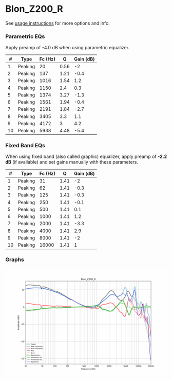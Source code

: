 # Blon_Z200_R
See [usage instructions](https://github.com/jaakkopasanen/AutoEq#usage) for more options and info.

### Parametric EQs
Apply preamp of -4.0 dB when using parametric equalizer.

|   # | Type    |   Fc (Hz) |    Q |   Gain (dB) |
|-----|---------|-----------|------|-------------|
|   1 | Peaking |        20 | 0.56 |        -2   |
|   2 | Peaking |       137 | 1.21 |        -0.4 |
|   3 | Peaking |      1016 | 1.54 |         1.2 |
|   4 | Peaking |      1150 | 2.4  |         0.3 |
|   5 | Peaking |      1374 | 3.27 |        -1.3 |
|   6 | Peaking |      1561 | 1.94 |        -0.4 |
|   7 | Peaking |      2191 | 1.84 |        -2.7 |
|   8 | Peaking |      3405 | 3.3  |         1.1 |
|   9 | Peaking |      4172 | 3    |         4.2 |
|  10 | Peaking |      5938 | 4.48 |        -5.4 |

### Fixed Band EQs
When using fixed band (also called graphic) equalizer, apply preamp of **-2.2 dB** (if available) and set gains manually with these parameters.

|   # | Type    |   Fc (Hz) |    Q |   Gain (dB) |
|-----|---------|-----------|------|-------------|
|   1 | Peaking |        31 | 1.41 |        -2   |
|   2 | Peaking |        62 | 1.41 |        -0.3 |
|   3 | Peaking |       125 | 1.41 |        -0.3 |
|   4 | Peaking |       250 | 1.41 |        -0.1 |
|   5 | Peaking |       500 | 1.41 |         0.1 |
|   6 | Peaking |      1000 | 1.41 |         1.2 |
|   7 | Peaking |      2000 | 1.41 |        -3.3 |
|   8 | Peaking |      4000 | 1.41 |         2.9 |
|   9 | Peaking |      8000 | 1.41 |        -2   |
|  10 | Peaking |     16000 | 1.41 |         1   |

### Graphs
![](./Blon_Z200_R.png)
